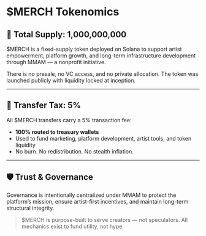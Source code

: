 # $MERCH Tokenomics

## 🧱 Total Supply: 1,000,000,000

$MERCH is a fixed-supply token deployed on Solana to support artist empowerment, platform growth, and long-term infrastructure development through MMAM — a nonprofit initiative.

There is no presale, no VC access, and no private allocation. The token was launched publicly with liquidity locked at inception.

---

## 💸 Transfer Tax: 5%

All $MERCH transfers carry a 5% transaction fee:

- **100% routed to treasury wallets**
- Used to fund marketing, platform development, artist tools, and token liquidity
- No burn. No redistribution. No stealth inflation.

---

## 🛡 Trust & Governance

Governance is intentionally centralized under MMAM to protect the platform’s mission, ensure artist-first incentives, and maintain long-term structural integrity.

> $MERCH is purpose-built to serve creators — not speculators. All mechanics exist to fund utility, not hype.
